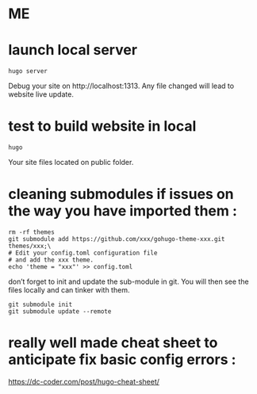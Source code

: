 # ME 

# launch local server
```
hugo server
```
Debug your site on http://localhost:1313. Any file changed will lead to website live update.

# test to build website in local
```
hugo
```
Your site files located on public folder.

# cleaning submodules if issues on the way you have imported them :
```
rm -rf themes
git submodule add https://github.com/xxx/gohugo-theme-xxx.git themes/xxx;\
# Edit your config.toml configuration file
# and add the xxx theme.
echo 'theme = "xxx"' >> config.toml
```
don’t forget to init and update the sub-module in git. 
You will then see the files locally and can tinker with them.
```
git submodule init
git submodule update --remote
```

# really well made cheat sheet to anticipate fix basic config errors :
https://dc-coder.com/post/hugo-cheat-sheet/
